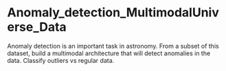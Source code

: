 # Anomaly_detection_MultimodalUniverse_Data
Anomaly detection is an important task in astronomy. From a subset of this dataset, build a multimodal architecture that will detect anomalies in the data. Classify outliers vs regular data.
